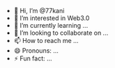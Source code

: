 - 👋 Hi, I’m @77kani
- 👀 I’m interested in Web3.0
- 🌱 I’m currently learning ...
- 💞️ I’m looking to collaborate on ...
- 📫 How to reach me ...
- 😄 Pronouns: ...
- ⚡ Fun fact: ...

<!---
77kani/77kani is a ✨ special ✨ repository because its `README.md` (this file) appears on your GitHub profile.
You can click the Preview link to take a look at your changes.
--->
